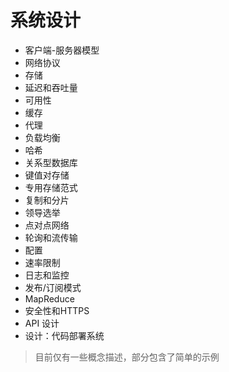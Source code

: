 # 系统设计

- 客户端-服务器模型
- 网络协议
- 存储
- 延迟和吞吐量
- 可用性
- 缓存
- 代理
- 负载均衡
- 哈希
- 关系型数据库
- 键值对存储
- 专用存储范式
- 复制和分片
- 领导选举
- 点对点网络
- 轮询和流传输
- 配置
- 速率限制
- 日志和监控
- 发布/订阅模式
- MapReduce
- 安全性和HTTPS
- API 设计
- 设计：代码部署系统

> 目前仅有一些概念描述，部分包含了简单的示例
